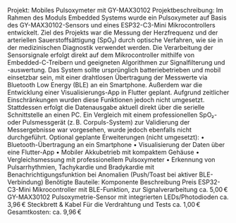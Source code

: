 Projekt: Mobiles Pulsoxymeter mit GY-MAX30102
Projektbeschreibung:
Im Rahmen des Moduls Embedded Systems wurde ein Pulsoxymeter auf Basis des GY-MAX30102-Sensors und eines ESP32-C3-Mini Mikrocontrollers entwickelt. Ziel des Projekts war die Messung der Herzfrequenz und der arteriellen Sauerstoffsättigung (SpO₂) durch optische Verfahren, wie sie in der medizinischen Diagnostik verwendet werden. Die Verarbeitung der Sensorsignale erfolgt direkt auf dem Mikrocontroller mithilfe von Embedded-C-Treibern und geeigneten Algorithmen zur Signalfilterung und -auswertung.
Das System sollte ursprünglich batteriebetrieben und mobil einsetzbar sein, mit einer drahtlosen Übertragung der Messwerte via Bluetooth Low Energy (BLE) an ein Smartphone. Außerdem war die Entwicklung einer Visualisierungs-App in Flutter geplant. Aufgrund zeitlicher Einschränkungen wurden diese Funktionen jedoch nicht umgesetzt. Stattdessen erfolgt die Datenausgabe aktuell direkt über die serielle Schnittstelle an einen PC.
Ein Vergleich mit einem professionellen SpO₂- oder Pulsmessgerät (z. B. Corpuls-System) zur Validierung der Messergebnisse war vorgesehen, wurde jedoch ebenfalls nicht durchgeführt.
Optional geplante Erweiterungen (nicht umgesetzt):
•	Bluetooth-Übertragung an ein Smartphone
•	Visualisierung der Daten über eine Flutter-App
•	Mobiler Akkubetrieb mit kompaktem Gehäuse
•	Vergleichsmessung mit professionellem Pulsoxymeter
•	Erkennung von Pulsarrhythmien, Tachykardie und Bradykardie mit Benachrichtigungsfunktion bei Anomalien (Push/Toast bei aktiver BLE-Verbindung)
Benötigte Bauteile:
Komponente	Beschreibung	Preis
ESP32-C3-Mini	Mikrocontroller mit BLE-Funktion, zur Signalverarbeitung	ca. 5,00 €
GY-MAX30102	Pulsoxymetrie-Sensor mit integrierten LEDs/Photodioden	ca. 3,96 €
Steckbrett & Kabel	Für die Verdrahtung und Tests	ca. 1,00 €
Gesamtkosten: ca. 9,96 €

